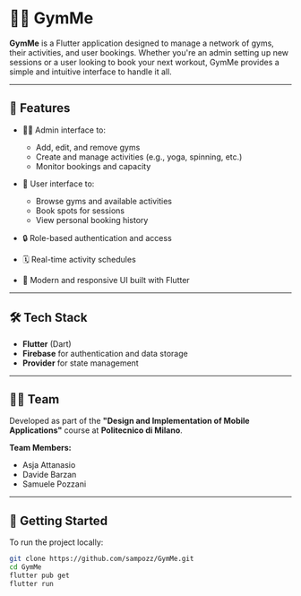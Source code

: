 # 🏋️‍♂️ GymMe

**GymMe** is a Flutter application designed to manage a network of gyms, their activities, and user bookings. Whether you're an admin setting up new sessions or a user looking to book your next workout, GymMe provides a simple and intuitive interface to handle it all.

---

## 📱 Features

- 👨‍💼 Admin interface to:
  - Add, edit, and remove gyms
  - Create and manage activities (e.g., yoga, spinning, etc.)
  - Monitor bookings and capacity

- 🙋 User interface to:
  - Browse gyms and available activities
  - Book spots for sessions
  - View personal booking history

- 🔒 Role-based authentication and access
- 🗓️ Real-time activity schedules
- 📲 Modern and responsive UI built with Flutter

---

## 🛠️ Tech Stack

- **Flutter** (Dart)
- **Firebase** for authentication and data storage
- **Provider** for state management

---

## 🧑‍💻 Team

Developed as part of the **"Design and Implementation of Mobile Applications"** course at **Politecnico di Milano**.

**Team Members:**
- Asja Attanasio
- Davide Barzan  
- Samuele Pozzani  

---

## 🚀 Getting Started

To run the project locally:

```bash
git clone https://github.com/sampozz/GymMe.git
cd GymMe
flutter pub get
flutter run
